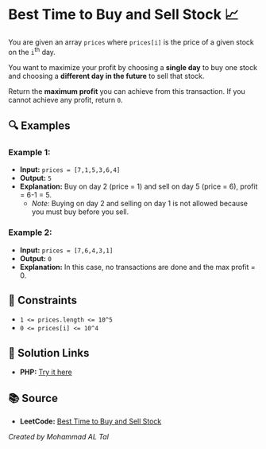 # Best Time to Buy and Sell Stock 📈

You are given an array `prices` where `prices[i]` is the price of a given stock on the `i`<sup>th</sup> day.

You want to maximize your profit by choosing a **single day** to buy one stock and choosing a **different day in the future** to sell that stock.

Return the **maximum profit** you can achieve from this transaction. If you cannot achieve any profit, return `0`.

## 🔍 Examples

### Example 1:
- **Input:** `prices = [7,1,5,3,6,4]`
- **Output:** `5`
- **Explanation:** Buy on day 2 (price = 1) and sell on day 5 (price = 6), profit = 6-1 = 5.
  - *Note:* Buying on day 2 and selling on day 1 is not allowed because you must buy before you sell.

### Example 2:
- **Input:** `prices = [7,6,4,3,1]`
- **Output:** `0`
- **Explanation:** In this case, no transactions are done and the max profit = 0.


## 📝 Constraints
- `1 <= prices.length <= 10^5`
- `0 <= prices[i] <= 10^4`


## 🔗 Solution Links

- **PHP:** [Try it here](https://www.programiz.com/online-compiler/3K0vuZRaU1f4B)


## 📚 Source
- **LeetCode:** [Best Time to Buy and Sell Stock](https://leetcode.com/problems/best-time-to-buy-and-sell-stock/description/?envType=study-plan-v2&envId=top-interview-150)


*Created by Mohammad AL Tal*
